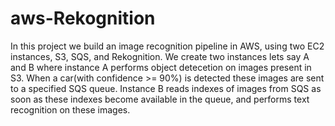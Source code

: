 # aws-Rekognition

In this project we build an image recognition pipeline in AWS, using two EC2 instances, S3, SQS, and Rekognition.
We create two instances lets say A and B where instance A performs object detecetion on images present in S3. When a car(with confidence >= 90%) is detected these images are sent to a specified SQS queue.
Instance B reads indexes of images from SQS as soon as these indexes become available in the queue, and performs text recognition on these images.
